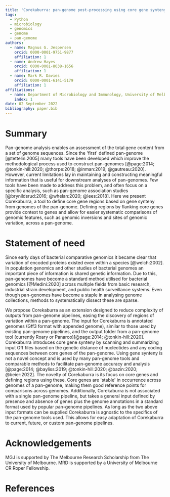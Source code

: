 ```yaml
---
title: 'Corekaburra: pan-genome post-processing using core gene synteny'
tags:  
  - Python
  - microbiology
  - genomics
  - genome
  - pan-genome
authors:
  - name: Magnus G. Jespersen 
    orcid: 0000-0001-9751-9877
    affiliation: 1
  - name: Andrew Hayes
    orcid: 0000-0001-8038-1656
    affiliation: 1
  - name: Mark R. Davies
    orcid: 0000-0001-6141-5179
    affiliation: 1
affiliations:
  - name: Department of Microbiology and Immunology, University of Melbourne at the Peter Doherty Institute for Infection and Immunity, Melbourne, VIC, Australia
    index: 1
date: 02 September 2022  
bibliography: paper.bib
---
```



<!---References like: [@altschul:1990; @mount:2007]--->

# Summary
Pan-genome analysis enables an assessment of the total gene content from a set of genome sequences. Since the 'first' defined pan-genome [@tettelin:2005] many tools have been developed which improve the methodological process used to construct pan-genomes [@page:2014; @tonkin-hill:2020; @thorpe:2018; @inman:2019; @gautreau:2020]. However, current limitations lay in maintaining and constructing meaningful information that is useful for downstream analyses of pan-genomes. Few tools have been made to address this problem, and often focus on a specific analysis, such as pan-genome association studies [@brynildsrud:2016; @whelan:2020; @lees:2018]. Here we present Corekaburra, a tool to define core gene regions based on gene synteny from genomes of the pan-genome. Defining regions by flanking core genes provide context to genes and allow for easier systematic comparisons of genomic features, such as genomic inversions and sites of genomic variation, across a pan-genome.

# Statement of need
Since early days of bacterial comparative genomics it became clear that variation of encoded proteins existed even within a species [@welch:2002]. In population genomics and other studies of bacterial genomes an important piece of information is shared genetic information. Due to this, pan-genomes have become a standard method utilised for bacterial genomics [@Medini:2020] across multiple fields from basic research, industrial strain development, and public health surveillance systems. Even though pan-genomes have become a staple in analysing genome collections, methods to systematically dissect these are sparse.  

We propose Corekaburra as an extension designed to reduce complexity of outputs from pan-genome pipelines, easing the discovery of regions of variation within a pan-genome. The input for Corekaburra is annotated genomes (Gff3 format with appended genome), similar to those used by existing pan-genome pipelines, and the output folder from a pan-genome tool (currently Roary or Panaroo)[@page:2014; @tonkin-hill:2020]. Corekaburra introduces core gene synteny by scanning and summarizing input Gff files based on the genetic distance of nucleotides and any coding sequences between core genes of the pan-genome. 
Using gene synteny is not a novel concept and is used by many pan-genome tools and comparable methods to facilitate pan-genome accuracy and analysis [@page:2014; @bayliss:2019; @tonkin-hill:2020; @bazin:2020; @beier:2022]. The novelty of Corekaburra is its focus on core genes and defining regions using these. Core genes are 'stable' in occurrence across genomes of a pan-genome, making them good reference points for comparisons across genomes. Additionally, Corekaburra is not associated with a single pan-genome pipeline, but takes a general input defined by presence and absence of genes plus the genome annotations in a standard format used by popular pan-genome pipelines. As long as the two above input formats can be supplied Corekaburra is agnostic to the specifics of the pan-genome tools used. This allows for easy adaptation of Corekaburra to current, future, or custom pan-genome pipelines.


# Acknowledgements
MGJ is supported by The Melbourne Research Scholarship from The University of Melbourne. MRD is supported by a University of Melbourne CR Roper Fellowship.

# References